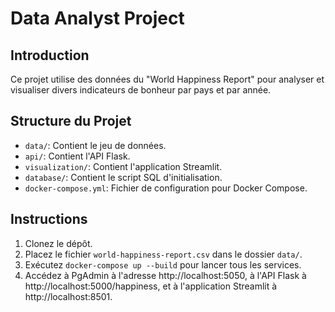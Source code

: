 # Data Analyst Project

## Introduction
Ce projet utilise des données du "World Happiness Report" pour analyser et visualiser divers indicateurs de bonheur par pays et par année.

## Structure du Projet
- `data/`: Contient le jeu de données.
- `api/`: Contient l'API Flask.
- `visualization/`: Contient l'application Streamlit.
- `database/`: Contient le script SQL d'initialisation.
- `docker-compose.yml`: Fichier de configuration pour Docker Compose.

## Instructions

1. Clonez le dépôt.
2. Placez le fichier `world-happiness-report.csv` dans le dossier `data/`.
3. Exécutez `docker-compose up --build` pour lancer tous les services.
4. Accédez à PgAdmin à l'adresse http://localhost:5050, à l'API Flask à http://localhost:5000/happiness, et à l'application Streamlit à http://localhost:8501.
